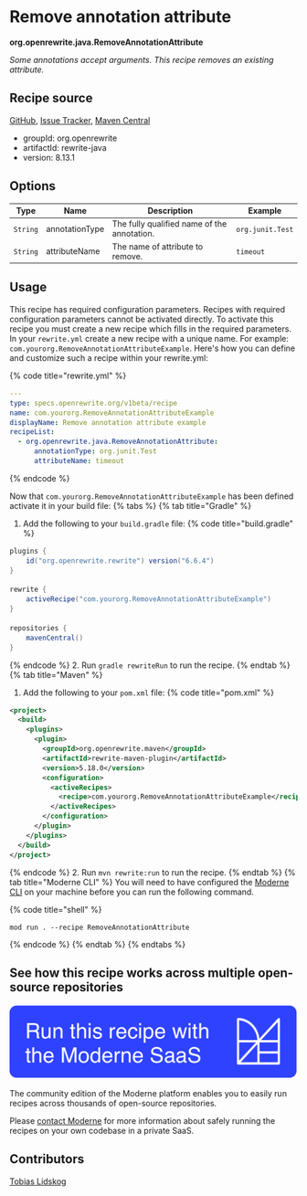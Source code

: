 # Remove annotation attribute

**org.openrewrite.java.RemoveAnnotationAttribute**

_Some annotations accept arguments. This recipe removes an existing attribute._

## Recipe source

[GitHub](https://github.com/openrewrite/rewrite/blob/main/rewrite-java/src/main/java/org/openrewrite/java/RemoveAnnotationAttribute.java), [Issue Tracker](https://github.com/openrewrite/rewrite/issues), [Maven Central](https://central.sonatype.com/artifact/org.openrewrite/rewrite-java/8.13.1/jar)

* groupId: org.openrewrite
* artifactId: rewrite-java
* version: 8.13.1

## Options

| Type | Name | Description | Example |
| -- | -- | -- | -- |
| `String` | annotationType | The fully qualified name of the annotation. | `org.junit.Test` |
| `String` | attributeName | The name of attribute to remove. | `timeout` |


## Usage

This recipe has required configuration parameters. Recipes with required configuration parameters cannot be activated directly. To activate this recipe you must create a new recipe which fills in the required parameters. In your `rewrite.yml` create a new recipe with a unique name. For example: `com.yourorg.RemoveAnnotationAttributeExample`.
Here's how you can define and customize such a recipe within your rewrite.yml:

{% code title="rewrite.yml" %}
```yaml
---
type: specs.openrewrite.org/v1beta/recipe
name: com.yourorg.RemoveAnnotationAttributeExample
displayName: Remove annotation attribute example
recipeList:
  - org.openrewrite.java.RemoveAnnotationAttribute:
      annotationType: org.junit.Test
      attributeName: timeout
```
{% endcode %}

Now that `com.yourorg.RemoveAnnotationAttributeExample` has been defined activate it in your build file:
{% tabs %}
{% tab title="Gradle" %}
1. Add the following to your `build.gradle` file:
{% code title="build.gradle" %}
```groovy
plugins {
    id("org.openrewrite.rewrite") version("6.6.4")
}

rewrite {
    activeRecipe("com.yourorg.RemoveAnnotationAttributeExample")
}

repositories {
    mavenCentral()
}
```
{% endcode %}
2. Run `gradle rewriteRun` to run the recipe.
{% endtab %}
{% tab title="Maven" %}
1. Add the following to your `pom.xml` file:
{% code title="pom.xml" %}
```xml
<project>
  <build>
    <plugins>
      <plugin>
        <groupId>org.openrewrite.maven</groupId>
        <artifactId>rewrite-maven-plugin</artifactId>
        <version>5.18.0</version>
        <configuration>
          <activeRecipes>
            <recipe>com.yourorg.RemoveAnnotationAttributeExample</recipe>
          </activeRecipes>
        </configuration>
      </plugin>
    </plugins>
  </build>
</project>
```
{% endcode %}
2. Run `mvn rewrite:run` to run the recipe.
{% endtab %}
{% tab title="Moderne CLI" %}
You will need to have configured the [Moderne CLI](https://docs.moderne.io/moderne-cli/cli-intro) on your machine before you can run the following command.

{% code title="shell" %}
```shell
mod run . --recipe RemoveAnnotationAttribute
```
{% endcode %}
{% endtab %}
{% endtabs %}

## See how this recipe works across multiple open-source repositories

[![Moderne Link Image](/.gitbook/assets/ModerneRecipeButton.png)](https://app.moderne.io/recipes/org.openrewrite.java.RemoveAnnotationAttribute)

The community edition of the Moderne platform enables you to easily run recipes across thousands of open-source repositories.

Please [contact Moderne](https://moderne.io/product) for more information about safely running the recipes on your own codebase in a private SaaS.

## Contributors
[Tobias Lidskog](mailto:tlidskog@paypal.com)
